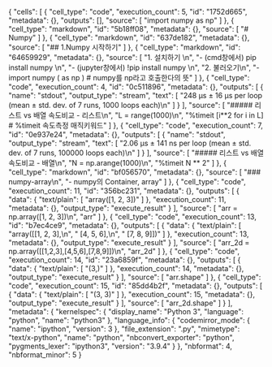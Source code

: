 {
 "cells": [
  {
   "cell_type": "code",
   "execution_count": 5,
   "id": "1752d665",
   "metadata": {},
   "outputs": [],
   "source": [
    "import numpy as np"
   ]
  },
  {
   "cell_type": "markdown",
   "id": "5b18ff08",
   "metadata": {},
   "source": [
    "# Numpy"
   ]
  },
  {
   "cell_type": "markdown",
   "id": "637de182",
   "metadata": {},
   "source": [
    "## 1.Numpy 시작하기"
   ]
  },
  {
   "cell_type": "markdown",
   "id": "64659929",
   "metadata": {},
   "source": [
    "1. 설치하기  \n",
    "- (cmd창에서) pip install numpy  \n",
    "- (jupyter창에서) !pip install numpy  \n",
    "2. 불러오기\n",
    "- import numpy ( as np ) # numpy를 np라고 호출한다의 뜻"
   ]
  },
  {
   "cell_type": "code",
   "execution_count": 4,
   "id": "0c511896",
   "metadata": {},
   "outputs": [
    {
     "name": "stdout",
     "output_type": "stream",
     "text": [
      "248 µs ± 16 µs per loop (mean ± std. dev. of 7 runs, 1000 loops each)\n"
     ]
    }
   ],
   "source": [
    "##### 리스트 vs 배열 속도비교 - 리스트\n",
    "L = range(1000)\n",
    "%timeit [i**2 for i in L] # %timeit 속도측정 매직키워드"
   ]
  },
  {
   "cell_type": "code",
   "execution_count": 7,
   "id": "0e937e24",
   "metadata": {},
   "outputs": [
    {
     "name": "stdout",
     "output_type": "stream",
     "text": [
      "2.06 µs ± 141 ns per loop (mean ± std. dev. of 7 runs, 100000 loops each)\n"
     ]
    }
   ],
   "source": [
    "##### 리스트 vs 배열 속도비교 - 배열\n",
    "N = np.arange(1000)\n",
    "%timeit N ** 2"
   ]
  },
  {
   "cell_type": "markdown",
   "id": "bf056570",
   "metadata": {},
   "source": [
    "### numpy-array\n",
    "- numpy의 Container, array"
   ]
  },
  {
   "cell_type": "code",
   "execution_count": 11,
   "id": "356bc231",
   "metadata": {},
   "outputs": [
    {
     "data": {
      "text/plain": [
       "array([1, 2, 3])"
      ]
     },
     "execution_count": 11,
     "metadata": {},
     "output_type": "execute_result"
    }
   ],
   "source": [
    "arr = np.array([1, 2, 3])\n",
    "arr"
   ]
  },
  {
   "cell_type": "code",
   "execution_count": 13,
   "id": "b7ec4ce9",
   "metadata": {},
   "outputs": [
    {
     "data": {
      "text/plain": [
       "array([[1, 2, 3],\n",
       "       [4, 5, 6],\n",
       "       [7, 8, 9]])"
      ]
     },
     "execution_count": 13,
     "metadata": {},
     "output_type": "execute_result"
    }
   ],
   "source": [
    "arr_2d = np.array([[1,2,3],[4,5,6],[7,8,9]])\n",
    "arr_2d"
   ]
  },
  {
   "cell_type": "code",
   "execution_count": 14,
   "id": "23a6859f",
   "metadata": {},
   "outputs": [
    {
     "data": {
      "text/plain": [
       "(3,)"
      ]
     },
     "execution_count": 14,
     "metadata": {},
     "output_type": "execute_result"
    }
   ],
   "source": [
    "arr.shape"
   ]
  },
  {
   "cell_type": "code",
   "execution_count": 15,
   "id": "85dd4b2f",
   "metadata": {},
   "outputs": [
    {
     "data": {
      "text/plain": [
       "(3, 3)"
      ]
     },
     "execution_count": 15,
     "metadata": {},
     "output_type": "execute_result"
    }
   ],
   "source": [
    "arr_2d.shape"
   ]
  }
 ],
 "metadata": {
  "kernelspec": {
   "display_name": "Python 3",
   "language": "python",
   "name": "python3"
  },
  "language_info": {
   "codemirror_mode": {
    "name": "ipython",
    "version": 3
   },
   "file_extension": ".py",
   "mimetype": "text/x-python",
   "name": "python",
   "nbconvert_exporter": "python",
   "pygments_lexer": "ipython3",
   "version": "3.9.4"
  }
 },
 "nbformat": 4,
 "nbformat_minor": 5
}